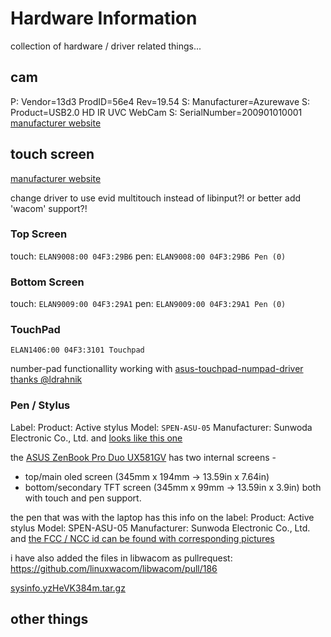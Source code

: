 <!--lint disable list-item-indent-->
<!--lint disable list-item-bullet-indent-->

# Hardware Information
collection of hardware / driver related things...

## cam
P:  Vendor=13d3 ProdID=56e4 Rev=19.54
S:  Manufacturer=Azurewave
S:  Product=USB2.0 HD IR UVC WebCam
S:  SerialNumber=200901010001
[manufacturer website](http://www.azurewave.com/camera-modules.html)


## touch screen

[manufacturer website](http://www.emc.com.tw/emc/en/Product/Solution/PenAndTouchInputSolutions)

change driver to use evid multitouch instead of libinput?!
or better add 'wacom' support?!

### Top Screen
touch: `ELAN9008:00 04F3:29B6`
pen: `ELAN9008:00 04F3:29B6 Pen (0)`

### Bottom Screen
touch: `ELAN9009:00 04F3:29A1`
pen: `ELAN9009:00 04F3:29A1 Pen (0)`

### TouchPad
`ELAN1406:00 04F3:3101 Touchpad`

number-pad functionallity working with [asus-touchpad-numpad-driver](https://github.com/asus-linux-drivers/asus-touchpad-numpad-driver)
[thanks @ldrahnik](https://github.com/s-light/ASUS-ZenBook-Pro-Duo-UX581GV/issues/2)





### Pen / Stylus
Label:
Product: Active stylus
Model: `SPEN-ASU-05`
Manufacturer: Sunwoda Electronic Co., Ltd.
and [looks like this one](https://fccid.io/NCC/CCAI18LP0230T1/fWgpDt4ifGc=)





the [ASUS ZenBook Pro Duo UX581GV](https://www.asus.com/Laptops/ZenBook-Pro-Duo-UX581GV/Tech-Specs/) has two internal screens -
- top/main oled screen (345mm x 194mm → 13.59in x 7.64in)
- bottom/secondary TFT screen (345mm x 99mm → 13.59in x 3.9in)
both with touch and pen support.

the pen that was with the laptop has this info on the label:
Product: Active stylus
Model: SPEN-ASU-05
Manufacturer: Sunwoda Electronic Co., Ltd.
and [the FCC / NCC id can be found with corresponding pictures](https://fccid.io/NCC/CCAI18LP0230T1/fWgpDt4ifGc=)

i have also added the files in libwacom as pullrequest:
https://github.com/linuxwacom/libwacom/pull/186

[sysinfo.yzHeVK384m.tar.gz](https://github.com/linuxwacom/wacom-hid-descriptors/files/3934973/sysinfo.yzHeVK384m.tar.gz)




## other things
